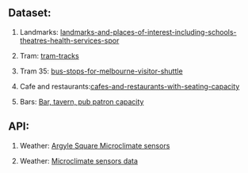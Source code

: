 
## Dataset:

1. Landmarks: [landmarks-and-places-of-interest-including-schools-theatres-health-services-spor](https://data.melbourne.vic.gov.au/explore/dataset/landmarks-and-places-of-interest-including-schools-theatres-health-services-spor/information/)

2. Tram: [tram-tracks](https://data.melbourne.vic.gov.au/explore/dataset/tram-tracks/information/)
   
3. Tram 35: [bus-stops-for-melbourne-visitor-shuttle](https://data.melbourne.vic.gov.au/explore/dataset/bus-stops-for-melbourne-visitor-shuttle/information/)
   
4. Cafe and restaurants:[cafes-and-restaurants-with-seating-capacity](https://data.melbourne.vic.gov.au/explore/dataset/cafes-and-restaurants-with-seating-capacity/export/)

5. Bars: [Bar, tavern, pub patron capacity](https://data.melbourne.vic.gov.au/explore/dataset/bars-and-pubs-with-patron-capacity/information/)

## API:
1. Weather: [Argyle Square Microclimate sensors](https://data.melbourne.vic.gov.au/explore/dataset/meshed-sensor-type-2/api/?disjunctive.sensor_name)

2. Weather: [Microclimate sensors data](https://data.melbourne.vic.gov.au/explore/dataset/microclimate-sensors-data/api/)